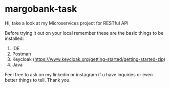 # margobank-task
Hi, take a look at my Microservices project for RESTful API 

Before trying it out on your local remember these are the basic things to be installed:
1. IDE 
2. Postman 
3. Keycloak (https://www.keycloak.org/getting-started/getting-started-zip)
4. Java

Feel free to ask on my linkedin or instagram if u have inquiries or even better things to tell.
Thank you.
